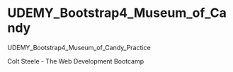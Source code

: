 # UDEMY_Bootstrap4_Museum_of_Candy
UDEMY_Bootstrap4_Museum_of_Candy_Practice

Colt Steele - The Web Development Bootcamp
